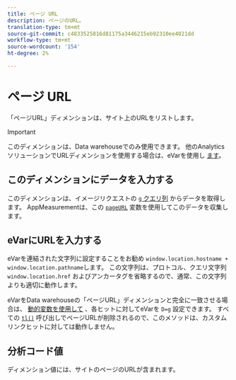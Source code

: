 ```yaml
---
title: ページ URL
description: ページのURL。
translation-type: tm+mt
source-git-commit: c4833525816d81175a3446215eb92310ee4021dd
workflow-type: tm+mt
source-wordcount: '154'
ht-degree: 2%

---
```



# ページ URL

「ページURL」ディメンションは、サイト上のURLをリストします。

>[!IMPORTANT]
>
>このディメンションは、Data warehouseでのみ使用できます。 他のAnalyticsソリューションでURLディメンションを使用する場合は、eVarを使用し [ます](evar.md)。

## このディメンションにデータを入力する

このディメンションは、イメージリクエストの [`g` クエリ列](/help/implement/validate/query-parameters.md) からデータを取得します。 AppMeasurementは、この [`pageURL`](/help/implement/vars/page-vars/pageurl.md) 変数を使用してこのデータを収集します。

## eVarにURLを入力する

eVarを連結された文字列に設定することをお勧め `window.location.hostname + window.location.pathname`します。 この文字列は、プロトコル、クエリ文字列 `window.location.href` およびアンカータグを省略するので、通常、この文字列よりも適切に動作します。

eVarをData warehouseの「ページURL」ディメンションと完全に一致させる場合は、 [動的変数を使用して](/help/implement/vars/page-vars/dynamic-variables.md) 、各ヒットに対してeVarを `D=g` 設定できます。 すべての [`tl()`](/help/implement/vars/functions/tl-method.md) 呼び出しでページURLが削除されるので、このメソッドは、カスタムリンクヒットに対しては動作しません。

## 分析コード値

ディメンション値には、サイトのページのURLが含まれます。
